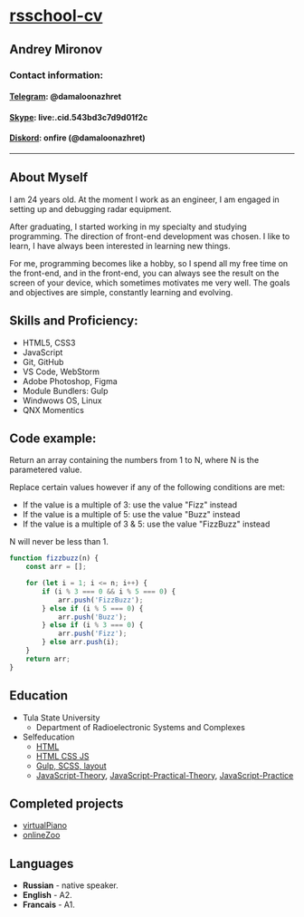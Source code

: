# [rsschool-cv](https://rs.school/)
## Andrey Mironov

### Contact information:

#### [__Telegram__](https://t.me/damaloonazhret): @damaloonazhret
#### [__Skype__](https://join.skype.com/invite/LXgNsKKvqTXw): live:.cid.543bd3c7d9d01f2c
#### [__Diskord__](https://discord.gg/xYDQGDeG): onfire (@damaloonazhret)
___
## __About Myself__
I am 24 years old. At the moment I work as an engineer, I am engaged in setting up and debugging radar equipment.

 After graduating, I started working in my specialty and studying programming. The direction of front-end development was chosen. I like to learn, I have always been interested in learning new things. 
 
 For me, programming becomes like a hobby, so I spend all my free time on the front-end, and in the front-end, you can always see the result on the screen of your device, which sometimes motivates me very well. The goals and objectives are simple, constantly learning and evolving.


 ## Skills and Proficiency:
 * HTML5, CSS3
 * JavaScript 
 * Git, GitHub
 * VS Code, WebStorm
 * Adobe Photoshop, Figma
 * Module Bundlers: Gulp
 * Windwows OS, Linux
 * QNX Momentics

 ## Code example:
 Return an array containing the numbers from 1 to N, where N is the parametered value.

Replace certain values however if any of the following conditions are met:

* If the value is a multiple of 3: use the value "Fizz" instead
* If the value is a multiple of 5: use the value "Buzz" instead
* If the value is a multiple of 3 & 5: use the value "FizzBuzz" instead

N will never be less than 1.
```javascript
function fizzbuzz(n) {
    const arr = [];

    for (let i = 1; i <= n; i++) {
        if (i % 3 === 0 && i % 5 === 0) {
            arr.push('FizzBuzz');
        } else if (i % 5 === 0) {
            arr.push('Buzz');
        } else if (i % 3 === 0) {
            arr.push('Fizz');
        } else arr.push(i);
    }
    return arr;
}
```


## Education 
* Tula State University
    * Department of Radioelectronic Systems and Complexes
* Selfeducation
    * [HTML](https://htmlacademy.ru/)
    * [HTML CSS JS](https://www.youtube.com/watch?v=BsQd9uOHjMM&list=PLM6XATa8CAG4uCli-pMvuvwj46UaQoqIc)
    * [Gulp, SCSS, layout](https://www.youtube.com/watch?v=TisGtkOPh24&list=PLN2KCaMlZNdBEtr55AmjP_67lo8jWoCqt)
    * [JavaScript-Theory](https://learn.javascript.ru/), [JavaScript-Practical-Theory](https://www.codewars.com/dashboard), [JavaScript-Practice](https://coursehunter.net/course/polnyy-kurs-po-javascript-s-nulya-do-rezultata?lesson=206)

## Completed projects
* [virtualPiano](https://damaloonazhret.github.io/virtualPiano/)
* [onlineZoo](https://damaloonazhret.github.io/onlinezoo/)

## Languages 
* __Russian__ - native speaker.
* __English__ - A2.
* __Francais__ - A1.
